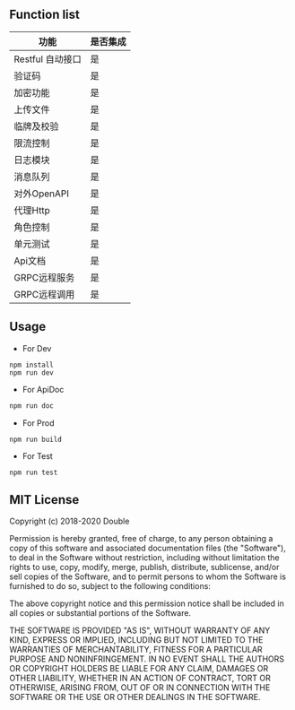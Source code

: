 ## Function list
| 功能 | 是否集成 |
| ------ | ------ |
| Restful 自动接口 | 是 |
| 验证码 | 是 |
| 加密功能 | 是 |
| 上传文件 | 是 |
| 临牌及校验 | 是 |
| 限流控制 | 是 |
| 日志模块 | 是 |
| 消息队列 | 是 |
| 对外OpenAPI | 是 |
| 代理Http | 是 |
| 角色控制 | 是 |
| 单元测试 | 是 |
| Api文档 | 是 |
| GRPC远程服务 | 是 |
| GRPC远程调用 | 是 |

## Usage

- For Dev
```shell
npm install
npm run dev
```

- For ApiDoc
```sh
npm run doc
```

- For Prod
```shell
npm run build
```

- For Test
```shell
npm run test
```

## MIT License

Copyright (c) 2018-2020 Double

Permission is hereby granted, free of charge, to any person obtaining a copy
of this software and associated documentation files (the "Software"), to deal
in the Software without restriction, including without limitation the rights
to use, copy, modify, merge, publish, distribute, sublicense, and/or sell
copies of the Software, and to permit persons to whom the Software is
furnished to do so, subject to the following conditions:

The above copyright notice and this permission notice shall be included in all
copies or substantial portions of the Software.

THE SOFTWARE IS PROVIDED "AS IS", WITHOUT WARRANTY OF ANY KIND, EXPRESS OR
IMPLIED, INCLUDING BUT NOT LIMITED TO THE WARRANTIES OF MERCHANTABILITY,
FITNESS FOR A PARTICULAR PURPOSE AND NONINFRINGEMENT. IN NO EVENT SHALL THE
AUTHORS OR COPYRIGHT HOLDERS BE LIABLE FOR ANY CLAIM, DAMAGES OR OTHER
LIABILITY, WHETHER IN AN ACTION OF CONTRACT, TORT OR OTHERWISE, ARISING FROM,
OUT OF OR IN CONNECTION WITH THE SOFTWARE OR THE USE OR OTHER DEALINGS IN THE
SOFTWARE.
